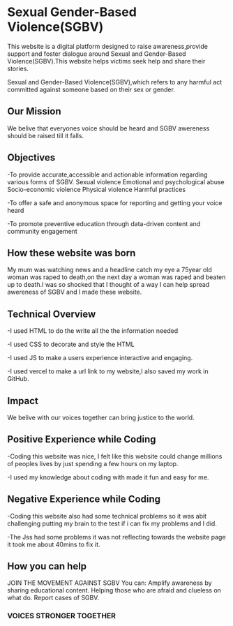 # Sexual Gender-Based Violence(SGBV)

This website is a digital platform designed to raise awareness,provide support and foster dialogue around Sexual and Gender-Based Violence(SGBV).This website helps victims seek help and share their stories.

Sexual and Gender-Based Violence(SGBV),which refers to any harmful act committed against someone based on their sex or gender.

## Our Mission
We belive that everyones voice should be heard and SGBV awereness should be raised till it falls.

## Objectives
-To provide accurate,accessible and actionable information regarding various forms of SGBV.
         Sexual violence
         Emotional and psychological abuse
         Socio-economic violence
         Physical violence
         Harmful practices

-To offer a safe and anonymous space for reporting and getting your voice heard

-To promote preventive education through data-driven content and community engagement

## How these website was born
My mum was watching news and a headline catch my eye a 75year old woman was raped to death,on the next day a woman was raped and beaten up to death.I was so shocked that I thought of a way I can help spread awereness of SGBV and I made these website. 

 ## Technical Overview
 -I used HTML to do the write all the the information needed
 
 -I used CSS to decorate and style the HTML
 
 -I used JS to make a users experience interactive and engaging.
 
 -I used vercel to make a url link to my website,I also saved my work in 
  GitHub.

 ## Impact
 We belive with our voices together can bring justice to the world.

## Positive Experience while Coding
-Coding this website was nice, I felt like this website could change 
millions of peoples lives by just spending a few hours on my laptop.

-I used my knowledge about coding with made it fun and easy for me.
    
## Negative Experience while Coding
-Coding this website also had some technical problems so it was abit 
 challenging putting my brain to the test if i can fix my problems and 
 I did.
 
 -The Jss had some problems it was not reflecting towards the website 
 page it took me about 40mins to fix it.
      
## How you can help
 JOIN THE MOVEMENT AGAINST SGBV
 You can:
     Amplify awareness by sharing educational content.
     Helping those who are afraid and clueless on what do.
     Report cases of SGBV.


### VOICES STRONGER TOGETHER

<img src="https://www.loom.com/share/b4b36f93bf3d4bfeb9ebf7e8b45b3144" alt="">

